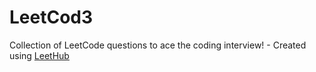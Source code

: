 # LeetCod3
Collection of LeetCode questions to ace the coding interview! - Created using [LeetHub](https://github.com/QasimWani/LeetHub)
